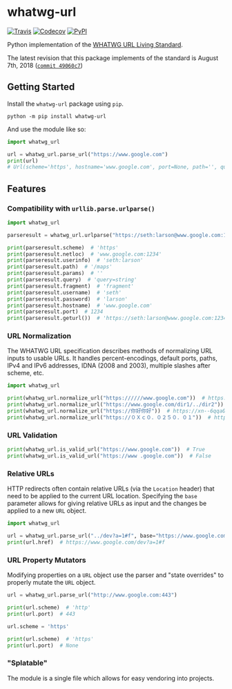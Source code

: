 # whatwg-url

[![Travis](https://img.shields.io/travis/SethMichaelLarson/whatwg-url/master.svg)](https://travis-ci.org/SethMichaelLarson/whatwg-url)
[![Codecov](https://img.shields.io/codecov/c/github/SethMichaelLarson/whatwg-url/master.svg)](https://codecov.io/gh/SethMichaelLarson/whatwg-url)
[![PyPI](https://badge.fury.io/py/whatwg-url.svg)](https://pypi.org/project/whatwg-url)

Python implementation of the [WHATWG URL Living Standard](https://url.spec.whatwg.org/).

The latest revision that this package implements of the standard is August 7th, 2018 ([`commit 49060c7`](https://github.com/whatwg/url/commit/49060c74d3047602a572f9e88a6a1101f4fd32f3))

## Getting Started

Install the `whatwg-url` package using `pip`.

`python -m pip install whatwg-url`

And use the module like so:

```python
import whatwg_url

url = whatwg_url.parse_url("https://www.google.com")
print(url)
# Url(scheme='https', hostname='www.google.com', port=None, path='', query='', fragment='')
```

## Features

### Compatibility with `urllib.parse.urlparse()`

```python
import whatwg_url

parseresult = whatwg_url.urlparse("https://seth:larson@www.google.com:1234/maps?query=string#fragment")

print(parseresult.scheme)  # 'https'
print(parseresult.netloc)  # 'www.google.com:1234'
print(parseresult.userinfo)  # 'seth:larson'
print(parseresult.path)  # '/maps'
print(parseresult.params)  # ''
print(parseresult.query)  # 'query=string'
print(parseresult.fragment)  # 'fragment'
print(parseresult.username)  # 'seth'
print(parseresult.password)  # 'larson'
print(parseresult.hostname)  # 'www.google.com'
print(parseresult.port)  # 1234
print(parseresult.geturl())  # 'https://seth:larson@www.google.com:1234/maps?query=string#fragment'
```

### URL Normalization

The WHATWG URL specification describes methods of normalizing URL inputs to usable URLs.
It handles percent-encodings, default ports, paths, IPv4 and IPv6 addresses, IDNA (2008 and 2003), multiple slashes after scheme, etc.

```python
import whatwg_url

print(whatwg_url.normalize_url("https://////www.google.com"))  # https://www.google.com
print(whatwg_url.normalize_url("https://www.google.com/dir1/../dir2"))  # https://www.google.com/dir2
print(whatwg_url.normalize_url("https://你好你好"))  # https://xn--6qqa088eba/
print(whatwg_url.normalize_url("https://０Ｘｃ０．０２５０．０１"))  # https://192.168.0.1/
```

### URL Validation

```python
print(whatwg_url.is_valid_url("https://www.google.com"))  # True
print(whatwg_url.is_valid_url("https://www .google.com"))  # False
```

### Relative URLs

HTTP redirects often contain relative URLs (via the `Location` header) that need to be applied to the current URL location.
Specifying the `base` parameter allows for giving relative URLs as input and the changes be applied to a new `URL` object.

```python
import whatwg_url

url = whatwg_url.parse_url("../dev?a=1#f", base="https://www.google.com/maps")
print(url.href)  # https://www.google.com/dev?a=1#f
```

### URL Property Mutators

Modifying properties on a `URL` object use the parser and "state overrides" to properly mutate the `URL` object.

```python
url = whatwg_url.parse_url("http://www.google.com:443")

print(url.scheme)  # 'http'
print(url.port)  # 443

url.scheme = 'https'

print(url.scheme)  # 'https'
print(url.port)  # None
```

### "Splatable"

The module is a single file which allows for easy vendoring into projects.
